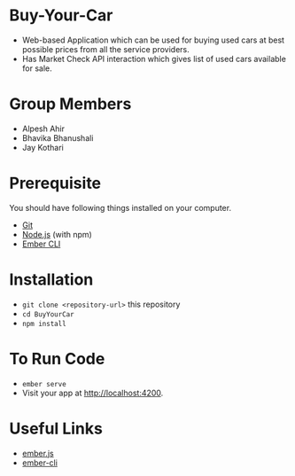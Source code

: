 # Buy-Your-Car #
* Web-based Application which can be used for buying used cars at best possible prices from all the service providers.
* Has Market Check API interaction which gives list of used cars available for sale.

# Group Members #
* Alpesh Ahir
* Bhavika Bhanushali
* Jay Kothari

# Prerequisite #
You should have following things installed on your computer.
* [Git](https://git-scm.com/)
* [Node.js](https://nodejs.org/) (with npm)
* [Ember CLI](https://ember-cli.com/)

# Installation #
* `git clone <repository-url>` this repository
* `cd BuyYourCar`
* `npm install`

# To Run Code #
* `ember serve`
* Visit your app at [http://localhost:4200](http://localhost:4200).

# Useful Links #
* [ember.js](https://emberjs.com/)
* [ember-cli](https://ember-cli.com/)
